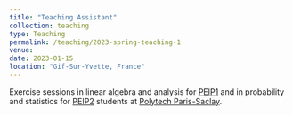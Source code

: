 ```yaml
---
title: "Teaching Assistant"
collection: teaching
type: Teaching
permalink: /teaching/2023-spring-teaching-1
venue: 
date: 2023-01-15
location: "Gif-Sur-Yvette, France"
---
```


Exercise sessions in linear algebra and analysis for [PEIP1](https://www.polytech.universite-paris-saclay.fr/en/course/polytech-preparatory-cycle-peip) and in probability and statistics for [PEIP2](https://www.polytech.universite-paris-saclay.fr/en/course/polytech-preparatory-cycle-peip) students at [Polytech Paris-Saclay](https://www.polytech.universite-paris-saclay.fr/).
